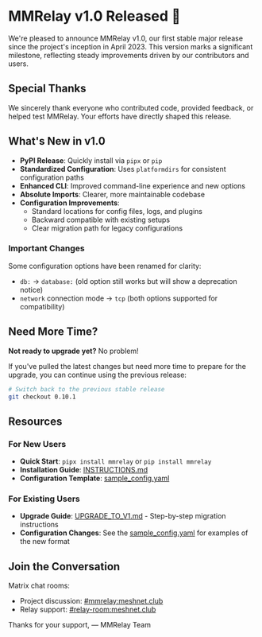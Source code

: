 # MMRelay v1.0 Released 🔖

We're pleased to announce MMRelay v1.0, our first stable major release since the project's inception in April 2023. This version marks a significant milestone, reflecting steady improvements driven by our contributors and users.

## Special Thanks

We sincerely thank everyone who contributed code, provided feedback, or helped test MMRelay. Your efforts have directly shaped this release.

## What's New in v1.0

- **PyPI Release**: Quickly install via `pipx` or `pip`
- **Standardized Configuration**: Uses `platformdirs` for consistent configuration paths
- **Enhanced CLI**: Improved command-line experience and new options
- **Absolute Imports**: Clearer, more maintainable codebase
- **Configuration Improvements**:
  - Standard locations for config files, logs, and plugins
  - Backward compatible with existing setups
  - Clear migration path for legacy configurations

### Important Changes

Some configuration options have been renamed for clarity:

- `db:` → `database:` (old option still works but will show a deprecation notice)
- `network` connection mode → `tcp` (both options supported for compatibility)

## Need More Time?

**Not ready to upgrade yet?** No problem!

If you've pulled the latest changes but need more time to prepare for the upgrade, you can continue using the previous release:

```bash
# Switch back to the previous stable release
git checkout 0.10.1
```

## Resources

### For New Users

- **Quick Start**: `pipx install mmrelay` or `pip install mmrelay`
- **Installation Guide**: [INSTRUCTIONS.md](https://github.com/geoffwhittington/meshtastic-matrix-relay/blob/main/INSTRUCTIONS.md)
- **Configuration Template**: [sample_config.yaml](https://github.com/geoffwhittington/meshtastic-matrix-relay/blob/main/sample_config.yaml)

### For Existing Users

- **Upgrade Guide**: [UPGRADE_TO_V1.md](https://github.com/geoffwhittington/meshtastic-matrix-relay/blob/main/UPGRADE_TO_V1.md) - Step-by-step migration instructions
- **Configuration Changes**: See the [sample_config.yaml](https://github.com/geoffwhittington/meshtastic-matrix-relay/blob/main/sample_config.yaml) for examples of the new format

## Join the Conversation

Matrix chat rooms:

- Project discussion: [#mmrelay:meshnet.club](https://matrix.to/#/#mmrelay:meshnet.club)
- Relay support: [#relay-room:meshnet.club](https://matrix.to/#/#relay-room:meshnet.club)

Thanks for your support,
— MMRelay Team
